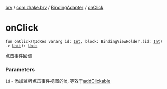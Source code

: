 [brv](../../index.md) / [com.drake.brv](../index.md) / [BindingAdapter](index.md) / [onClick](./on-click.md)

# onClick

`fun onClick(@IdRes vararg id: `[`Int`](https://kotlinlang.org/api/latest/jvm/stdlib/kotlin/-int/index.html)`, block: BindingViewHolder.(id: `[`Int`](https://kotlinlang.org/api/latest/jvm/stdlib/kotlin/-int/index.html)`) -> `[`Unit`](https://kotlinlang.org/api/latest/jvm/stdlib/kotlin/-unit/index.html)`): `[`Unit`](https://kotlinlang.org/api/latest/jvm/stdlib/kotlin/-unit/index.html)

点击事件回调

### Parameters

`id` - 添加监听点击事件视图的Id, 等效于[addClickable](add-clickable.md)